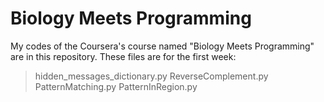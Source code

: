# Biology Meets Programming
My codes of the Coursera's course named "Biology Meets Programming"  are in this repository. 
These files are for the first week:
> hidden_messages_dictionary.py
> ReverseComplement.py 
> PatternMatching.py
> PatternInRegion.py

